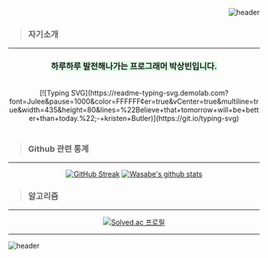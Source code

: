 
<div align="right">
<!--<img src="https://rishavanand.github.io/static/images/greetings.gif" align="center" style="width: 100%" />-->
  
 

  ![header](https://capsule-render.vercel.app/api?type=slice&color=0:caf881,100:a0e99a&height=200&section=header&text=GameClient%20Developer&rotate=13&fontAlign=65&fontAlignY=35&fontSize=48&fontColor=0f7d16&animation=fadeIn)
  
</div> 

> ### 자기소개
* * *

<div align="center">
  
 ### <span style="background-color: #dcffe4"> 하루하루 발전해나가는 프로그래머 박상빈입니다.</span>
  
  <br> 
[![Typing SVG](https://readme-typing-svg.demolab.com?font=Julee&pause=1000&color=FFFFFF&center=true&vCenter=true&multiline=true&width=435&height=80&lines=%22Believe+that+tomorrow+will+be+better+than+today.%22;-+kristen+Butler)](https://git.io/typing-svg)
  


<br>
    
  <br>
</div>


> ### Github 관련 통계
* * *
<div align="center">
  
  
   [![GitHub Streak](https://streak-stats.demolab.com?user=Bwasabe&hide_border=true&border_radius=10&locale=ko&date_format=%5BY.%5Dn.j&background=0A0F0B&stroke=F9F572&ring=F96000&fire=F93D08&currStreakNum=F9F572&sideNums=88E068&currStreakLabel=F9F572&sideLabels=75C996&dates=3B654C)](https://git.io/streak-stats) [![Wasabe's github stats](https://github-readme-stats.vercel.app/api?username=Bwasabe&count_private=true&show_icons=true&locale=kr&title_color=f9f572&text_color=5a9b74&icon_color=88E068&bg_color=0a0f0b&hide_border=true)](https://github.com/anuraghazra/github-readme-stats)
  
  
<!-- 
![Ashutosh's github activity graph](https://github-readme-activity-graph.cyclic.app/graph?username=Bwasabe&theme=dracula)](https://github.com/ashutosh00710/github-readme-activity-graph)
  -->
  
  <!--
<a href="https://opgc.me/#/users/Bwasabe" target="_blank"><img src="https://api.opgc.me/githubs/users/Bwasabe/tag/?theme=dracula" /></a>
-->
   <!-- [![My Languages](https://github-readme-stats.vercel.app/api/top-langs/?username=Bwasabe&layout=compact&count_private=true&show_icons=true&locale=kr&title_color=f9f572&text_color=5a9b74&icon_color=88E068&bg_color=0a0f0b&hide_border=true)](https://github.com/anuraghazra/github-readme-stats) --> 
</div>

> ### 알고리즘
* * *

<div align="center">
  
[![Solved.ac
프로필](http://mazassumnida.wtf/api/v2/generate_badge?boj=Bwasabe)](https://solved.ac/Bwasabe)
  
</div>

 * * *

![header](https://capsule-render.vercel.app/api?type=slice&color=0:a0e99a,100:caf881&height=200&section=footer)
